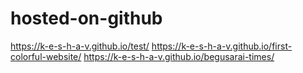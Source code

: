 # hosted-on-github
https://k-e-s-h-a-v.github.io/test/
https://k-e-s-h-a-v.github.io/first-colorful-website/
https://k-e-s-h-a-v.github.io/begusarai-times/
